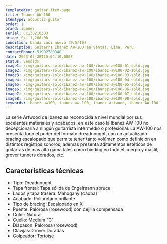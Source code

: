 ```yaml
---
templateKey: guitar-item-page
title: Ibanez AW-100
itemtype: acoustic-guitar
order: 1
brand: ibanez
serial: CC130210303
price: S/. 1,260.00
condition: Usada casi nueva (9.5/10)
description: Guitarra Ibanez AW-100 en Venta!, Lima, Peru
contactPhone: 51992780348
date: 2023-02-28T15:04:10.000Z
status: vendido
image1: /img/guitars-sold/ibanez-aw-100/ibanez-aw100-01-sold.jpg
image2: /img/guitars-sold/ibanez-aw-100/ibanez-aw100-02-sold.jpg
image3: /img/guitars-sold/ibanez-aw-100/ibanez-aw100-03-sold.jpg
image4: /img/guitars-sold/ibanez-aw-100/ibanez-aw100-04-sold.jpg
image5: /img/guitars-sold/ibanez-aw-100/ibanez-aw100-05-sold.jpg
image6: /img/guitars-sold/ibanez-aw-100/ibanez-aw100-06-sold.jpg
image7: /img/guitars-sold/ibanez-aw-100/ibanez-aw100-07-sold.jpg
image8: /img/guitars-sold/ibanez-aw-100/ibanez-aw100-08-sold.jpg
keywords: ibanez aw100, ibanez aw-100, ibanez artwood, ibanez AW-100
---
```

La serie Artwood de Ibanez es reconocida a nivel mundial por sus excelentes materiales y acabados, en este caso la Ibanez AW-100 no decepcionaría a ningún guitarrista intermedio o profesional.
La AW-100 nos presenta todo el poder del formato dreadnought, con un actualizado bracing escalopado que permite tener tanto volúmen como definición en distintos registros sonoros, ademas presenta aditamentos estéticos de guitarras de mas alta gama tales como binding en todo el cuerpo y mastil, grover tunners dorados, etc.

## Características técnicas

* Tipo: Dreadnought
* Tapa frontal: Tapa sólida de Engelmann spruce
* Lados y tapa trasera: Mahogany (caoba)
* Acabado: Poliuretano brillante
* Tipo de bracing: Escalopado en X
* Puente: Palorosa (rosewood) con cejilla compensada
* Color: Natural
* Cuello: Medium "C"
* Diapason: Palorosa (rosewood)
* Clavijas: Grover Doradas
* Golpeador: Tortoise

